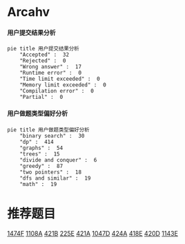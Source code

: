 # Arcahv

<!-- tabs:start -->



#### **用户提交结果分析**

```mermaid
pie title 用户提交结果分析
    "Accepted" :  32
    "Rejected" :  0
    "Wrong answer" :  17
    "Runtime error" :  0
    "Time limit exceeded" :  0
    "Memory limit exceeded" :  0
    "Compilation error" :  0
    "Partial" :  0
```

#### **用户做题类型偏好分析**

```mermaid
pie title 用户做题类型偏好分析
    "binary search" :  30
    "dp" :  414
    "graphs" :  54
    "trees" :  15
    "divide and conquer" :  6
    "greedy" :  87
    "two pointers" :  18
    "dfs and similar" :  19
    "math" :  19
```



<!-- tabs:end -->
# 推荐题目
[1474F](https://codeforces.com/contest/1474/problem/F)
[1108A](https://codeforces.com/contest/1108/problem/A)
[421B](https://codeforces.com/contest/421/problem/B)
[225E](https://codeforces.com/contest/225/problem/E)
[421A](https://codeforces.com/contest/421/problem/A)
[1047D](https://codeforces.com/contest/1047/problem/D)
[424A](https://codeforces.com/contest/424/problem/A)
[418E](https://codeforces.com/contest/418/problem/E)
[420D](https://codeforces.com/contest/420/problem/D)
[1143E](https://codeforces.com/contest/1143/problem/E)
